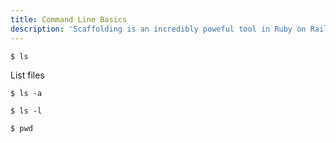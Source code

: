 ```yaml
---
title: Command Line Basics
description: 'Scaffolding is an incredibly poweful tool in Ruby on Rails.'
---
```


```
$ ls
```

List files

```
$ ls -a
```

```
$ ls -l
```

```
$ pwd
```
